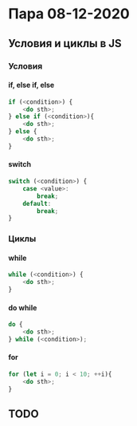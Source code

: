 # Пара 08-12-2020

## Условия и циклы в JS

### Условия

#### if, else if, else
```javascript
if (<condition>) {
    <do sth>;
} else if (<condition>){
    <do sth>;
} else {
    <do sth>;
}
```

#### switch
```javascript
switch (<condition>) {
    case <value>:
        break;
    default:
        break;
}
```


### Циклы
#### while
```javascript
while (<condition>) {
    <do sth>;
}
```


#### do while
```javascript
do {
    <do sth>;
} while (<condition>);
```


#### for
```javascript
for (let i = 0; i < 10; ++i){
    <do sth>;
}
```


## TODO

